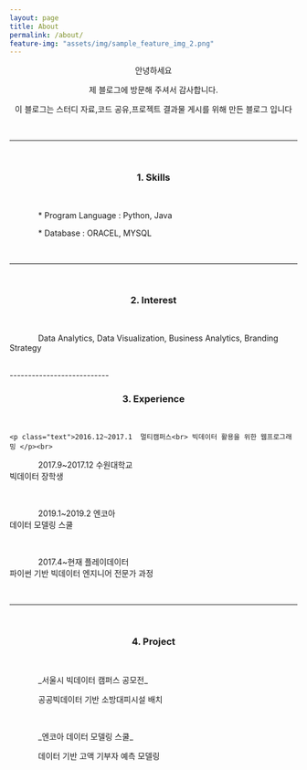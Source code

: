 ```yaml
---
layout: page
title: About
permalink: /about/
feature-img: "assets/img/sample_feature_img_2.png"
---
```


<style>
.text{text-indent: 50px;}
#jb-sidebar{width: 260px;padding: 20px;margin-bottom: 10px;float: left;border: 0px;text-align: right;}
#jb-content{width: 580px;padding: 20px;margin-bottom: 10px;float: right;border: 0px;}
@media ( min-width: 481px )
{
  #jb-sidebar { width: 260px; float: left; }
  #jb-content { width: 580px; float: right; }
}
</style>


<center>

<p>안녕하세요 </p>

<p>제 블로그에 방문해 주셔서 감사합니다.</p>

<p>이 블로그는 스터디 자료,코드 공유,프로젝트 결과물 게시를 위해 만든 블로그 입니다 </p>

</center>

<br>

---------------------------

<br>

<center>
<h3>1. Skills </h3>
</center>

<br>

 <p class="text"> * Program Language : Python, Java</p>

 <p class="text"> * Database : ORACEL, MYSQL</p>

<br>

 ---------------------------

<br>

<center>
<h3>2. Interest</h3>
</center>

<br>

   <p class="text"> Data Analytics, Data Visualization, Business Analytics, Branding Strategy </p>

<br>
---------------------------

<br>

<center>
<h3> 3. Experience </h3>
</center>

<br>

	<p class="text">2016.12~2017.1  멀티캠퍼스<br> 빅데이터 활용을 위한 웹프로그래밍 </p><br>
  <p class="text">2017.9~2017.12  수원대학교<br> 빅데이터 장학생 </p><br>
  <p class="text">2019.1~2019.2   엔코아<br> 데이터 모델링 스쿨 </p><br>
  <p class="text">2017.4~현재    플레이데이터<br> 파이썬 기반 빅데이터 엔지니어 전문가 과정 </p>

<br>

---------------------------

<br>

<center>
<h3> 4. Project </h3>
</center>

<br>

<p class="text"> _서울시 빅데이터 캠퍼스 공모전_ </p>
<p class="text"> 공공빅데이터 기반 소방대피시설 배치 </p> <br>
<p class="text"> _엔코아 데이터 모델링 스쿨_ </p>
<p class="text"> 데이터 기반 고액 기부자 예측 모델링 </p>
